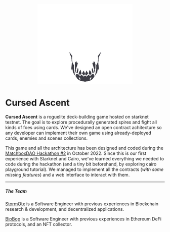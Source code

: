 <p align="center">
  <img width="300" src="/docs/static/images/cursed_skull_fit.png">
</p>

# Cursed Ascent

**Cursed Ascent** is a roguelite deck-building game hosted on starknet testnet. The goal is to explore procedurally generated spires and fight all kinds of foes using cards.
We've designed an open contract achitecture so any developer can implement their own game using already-deployed cards, enemies and scenes collections.

This game and all the architecture has been designed and coded during the [MatchboxDAO Hackathon #2](https://golden-racer-395.notion.site/MatchboxDAO-Virtual-Hackathon-2-c811b98546144251bcbba725fe6d787d) in October 2022.
Since this is our first experience with Starknet and Cairo, we've learned everything we needed to code during the hackathon (and a tiny bit beforehand, by exploring cairo playground tutorial).
We managed to implement all the contracts (_with some missing features_) and a web interface to interact with them.

---

##### The Team

[StormOtx](https://github.com/StormOtx) is a Software Engineer with previous experiences in Blockchain research & development, and decentralized applications.

[BipBop](https://github.com/bipbipbopbop) is a Software Engineer with previous experiences in Ethereum DeFi protocols, and an NFT collector.
